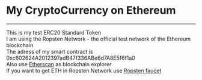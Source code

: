 # My CryptoCurrency on Ethereum
---
This is my test ERC20 Standard Token  
I am using the Ropsten Network - the official test network of the Ethereum blockchain  
The adress of my smart contract is 0xc602624A2012397adB47f336ABe6d7A8E5f6f1a0  
Also use [Etherscan](https://ropsten.etherscan.io) as blockchain explorer  
If you want to get ETH in Ropsten Network use [Ropsten faucet](https://faucet.egorfine.com)  